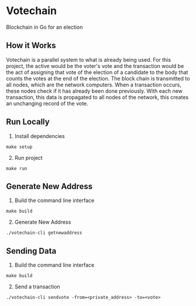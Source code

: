 # Votechain
Blockchain in Go for an election

## How it Works
Votechain is a parallel system to what is already being used. For this project, the active would be the voter's vote and the transaction would be the act of assigning that vote of the election of a candidate to the body that counts the votes at the end of the election. The block chain is transmitted to all nodes, which are the network computers. When a transaction occurs, these nodes check if it has already been done previously. With each new transaction, this data is propagated to all nodes of the network, this creates an unchanging record of the vote.

## Run Locally
1) Install dependencies
```
make setup
```
2) Run project
```
make run
```

## Generate New Address
1) Build the command line interface
```
make build
```
2) Generate New Address
```
./votechain-cli getnewaddress
```

## Sending Data
1) Build the command line interface
```
make build
```
2) Send a transaction
```
./votechain-cli sendvote -from=<private_address> -to=<vote>
 ```
